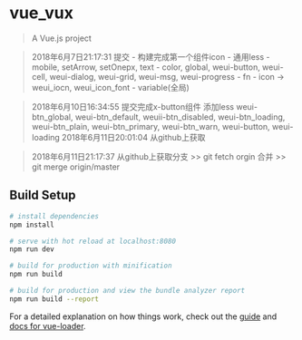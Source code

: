 # vue_vux

> A Vue.js project

> 2018年6月7日21:17:31 提交
    - 构建完成第一个组件icon
    - 通用less
        - mobile, setArrow, setOnepx, text
        - color, global, weui-button, weui-cell, weui-dialog, weui-grid, weui-msg, weui-progress
        - fn
        - icon -> weui_iocn, weui_icon_font
        - variable(全局)

> 2018年6月10日16:34:55 提交完成x-button组件
  添加less
      weui-btn_global, weui-btn_default, weuii-btn_disabled, weui-btn_loading, weui-btn_plain, weui-btn_primary,
   weui-btn_warn, weui-button, weui-loading
> 2018年6月11日20:01:04 从github上获取

> 2018年6月11日21:17:37 从github上获取分支
    >> git fetch orgin
    合并
    >> git merge origin/master
## Build Setup

``` bash
# install dependencies
npm install

# serve with hot reload at localhost:8080
npm run dev

# build for production with minification
npm run build

# build for production and view the bundle analyzer report
npm run build --report
```

For a detailed explanation on how things work, check out the [guide](http://vuejs-templates.github.io/webpack/) and [docs for vue-loader](http://vuejs.github.io/vue-loader).
